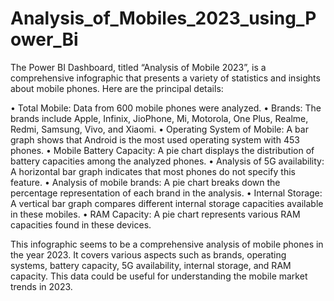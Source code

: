 # Analysis_of_Mobiles_2023_using_Power_Bi

The Power BI Dashboard, titled “Analysis of Mobile 2023”, is a comprehensive infographic that presents a variety of statistics and insights about mobile phones. Here are the principal details:

•	Total Mobile: Data from 600 mobile phones were analyzed.
•	Brands: The brands include Apple, Infinix, JioPhone, Mi, Motorola, One Plus, Realme, Redmi, Samsung, Vivo, and Xiaomi.
•	Operating System of Mobile: A bar graph shows that Android is the most used operating system with 453 phones.
•	Mobile Battery Capacity: A pie chart displays the distribution of battery capacities among the analyzed phones.
•	Analysis of 5G availability: A horizontal bar graph indicates that most phones do not specify this feature.
•	Analysis of mobile brands: A pie chart breaks down the percentage representation of each brand in the analysis.
•	Internal Storage: A vertical bar graph compares different internal storage capacities available in these mobiles.
•	RAM Capacity: A pie chart represents various RAM capacities found in these devices.

This infographic seems to be a comprehensive analysis of mobile phones in the year 2023. It covers various aspects such as brands, operating systems, battery capacity, 5G availability, internal storage, and RAM capacity. This data could be useful for understanding the mobile market trends in 2023.
